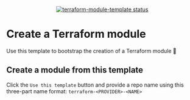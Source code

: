 <p align="center">
  <a href="https://github.com/innovationnorway/terraform-module-template/actions"><img alt="terraform-module-template status" src="https://github.com/innovationnorway/terraform-module-template/workflows/validate-test/badge.svg"></a>
</p>

# Create a Terraform module

Use this template to bootstrap the creation of a Terraform module :rocket:

## Create a module from this template

Click the `Use this template` button and provide a repo name using this three-part name format: `terraform-<PROVIDER>-<NAME>`
